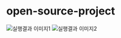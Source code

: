 # open-source-project
![실행결과 이미지1](https://user-images.githubusercontent.com/65529084/93008836-830ff180-f5b4-11ea-977b-7518690930b0.png)
![실행결과 이미지2](https://user-images.githubusercontent.com/65529084/93008837-84d9b500-f5b4-11ea-8fce-9a4b40b0e4c0.png)

